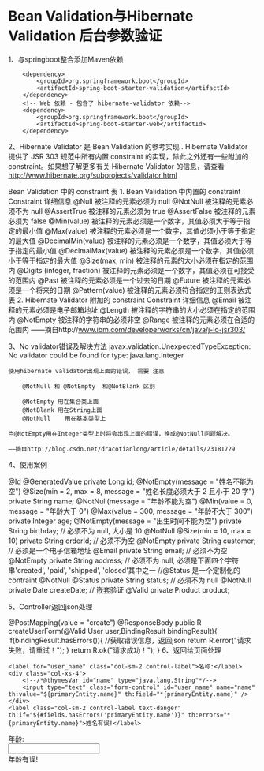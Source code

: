 # Bean Validation与Hibernate Validation 后台参数验证       

1、与springboot整合添加Maven依赖
```pom
    <dependency>
        <groupId>org.springframework.boot</groupId>
        <artifactId>spring-boot-starter-validation</artifactId>
    </dependency>
    <!-- Web 依赖 - 包含了 hibernate-validator 依赖-->
    <dependency>
        <groupId>org.springframework.boot</groupId>
        <artifactId>spring-boot-starter-web</artifactId>
    </dependency>
```

2、Hibernate Validator 是 Bean Validation 的参考实现 . Hibernate Validator 提供了 JSR 303 规范中所有内置 constraint 的实现，除此之外还有一些附加的 constraint。如果想了解更多有关 Hibernate Validator 的信息，请查看 http://www.hibernate.org/subprojects/validator.html

Bean Validation 中的 constraint
表 1. Bean Validation 中内置的 constraint
Constraint	详细信息
@Null	被注释的元素必须为 null
@NotNull	被注释的元素必须不为 null
@AssertTrue	被注释的元素必须为 true
@AssertFalse	被注释的元素必须为 false
@Min(value)	被注释的元素必须是一个数字，其值必须大于等于指定的最小值
@Max(value)	被注释的元素必须是一个数字，其值必须小于等于指定的最大值
@DecimalMin(value)	被注释的元素必须是一个数字，其值必须大于等于指定的最小值
@DecimalMax(value)	被注释的元素必须是一个数字，其值必须小于等于指定的最大值
@Size(max, min)	被注释的元素的大小必须在指定的范围内
@Digits (integer, fraction)	被注释的元素必须是一个数字，其值必须在可接受的范围内
@Past	被注释的元素必须是一个过去的日期
@Future	被注释的元素必须是一个将来的日期
@Pattern(value)	被注释的元素必须符合指定的正则表达式
表 2. Hibernate Validator 附加的 constraint
Constraint	详细信息
@Email	被注释的元素必须是电子邮箱地址
@Length	被注释的字符串的大小必须在指定的范围内
@NotEmpty	被注释的字符串的必须非空
@Range	被注释的元素必须在合适的范围内
——摘自http://www.ibm.com/developerworks/cn/java/j-lo-jsr303/

3、No validator错误及解决方法
    javax.validation.UnexpectedTypeException: No validator could be found for type: java.lang.Integer


    使用hibernate validator出现上面的错误， 需要 注意

        @NotNull 和 @NotEmpty  和@NotBlank 区别

        @NotEmpty 用在集合类上面
        @NotBlank 用在String上面
        @NotNull    用在基本类型上

    当@NotEmpty用在Integer类型上时将会出现上面的错误，换成@NotNull问题解决。

    ——摘自http://blog.csdn.net/dracotianlong/article/details/23181729


4、使用案例

@Id
@GeneratedValue
private Long id;
@NotEmpty(message = "姓名不能为空")
@Size(min = 2, max = 8, message = "姓名长度必须大于 2 且小于 20 字")
private String name;
@NotNull(message = "年龄不能为空")
@Min(value = 0, message = "年龄大于 0")
@Max(value = 300, message = "年龄不大于 300")
private Integer age;
@NotEmpty(message = "出生时间不能为空")
private String birthday;
// 必须不为 null, 大小是 10
@NotNull
@Size(min = 10, max = 10)
private String orderId;
// 必须不为空
@NotEmpty
private String customer;
// 必须是一个电子信箱地址
@Email
private String email;
// 必须不为空
@NotEmpty
private String address;
// 必须不为 null, 必须是下面四个字符串'created', 'paid', 'shipped', 'closed'其中之一
//@Status 是一个定制化的 contraint
@NotNull
@Status
private String status;
// 必须不为 null
@NotNull
private Date createDate;
// 嵌套验证
@Valid
private Product product;


5、Controller返回json处理

@PostMapping(value = "create")
@ResponseBody
public R createUserForm(@Valid User user,BindingResult bindingResult){
    if(bindingResult.hasErrors()){
       //获取错误信息，返回json
        return R.error("请求失败，请重试！");
    }
    return R.ok("请求成功！");
}
6、返回给页面处理

    <label for="user_name" class="col-sm-2 control-label">名称:</label>
    <div class="col-xs-4">
        <!--/*@thymesVar id="name" type="java.lang.String"*/-->
        <input type="text" class="form-control" id="user_name" name="name" th:value="${primaryEntity.name}" th:field="*{primaryEntity.name}" />
    </div>
    <label class="col-sm-2 control-label text-danger" th:if="${#fields.hasErrors('primaryEntity.name')}" th:errors="*{primaryEntity.name}">姓名有误!</label>
</div>

<div class="form-group">
    <label for="user_age" class="col-sm-2 control-label">年龄:</label>
    <div class="col-xs-4">
        <input type="text" class="form-control" id="user_age" name="age" th:value="${primaryEntity.age}" th:field="*{primaryEntity.age}" />
    </div>
    <label class="col-sm-2 control-label text-danger" th:if="${#fields.hasErrors('primaryEntity.age')}" th:errors="*{primaryEntity.age}">年龄有误!</label>
</div>
